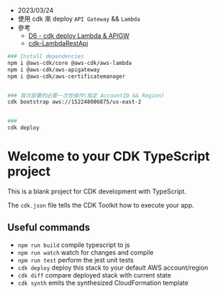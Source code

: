 
- 2023/03/24
- 使用 cdk 來 deploy `API Gateway` && `Lambda`
- 參考
    - [D6 - cdk deploy Lambda & APIGW](https://ithelp.ithome.com.tw/articles/10240180)
    - [cdk-LambdaRestApi](https://docs.aws.amazon.com/cdk/api/v2/docs/aws-cdk-lib.aws_apigateway.LambdaRestApi.html)

```bash
### Install dependencies
npm i @aws-cdk/core @aws-cdk/aws-lambda
npm i @aws-cdk/aws-apigateway
npm i @aws-cdk/aws-certificatemanager


### 首次部署的必要一次性操作(指定 AccountID && Region)
cdk bootstrap aws://152248006875/us-east-2


### 
cdk deploy
```


# Welcome to your CDK TypeScript project

This is a blank project for CDK development with TypeScript.

The `cdk.json` file tells the CDK Toolkit how to execute your app.

## Useful commands

* `npm run build`   compile typescript to js
* `npm run watch`   watch for changes and compile
* `npm run test`    perform the jest unit tests
* `cdk deploy`      deploy this stack to your default AWS account/region
* `cdk diff`        compare deployed stack with current state
* `cdk synth`       emits the synthesized CloudFormation template
